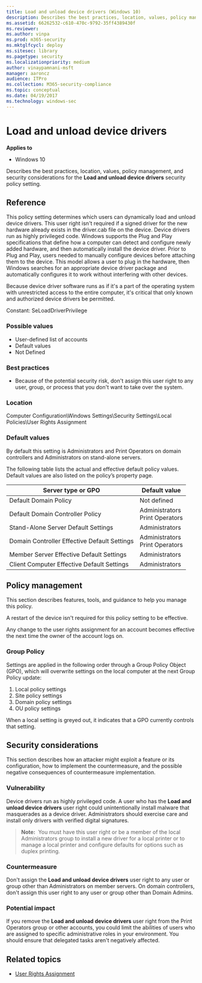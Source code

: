 ```yaml
---
title: Load and unload device drivers (Windows 10)
description: Describes the best practices, location, values, policy management, and security considerations for the Load and unload device drivers security policy setting.
ms.assetid: 66262532-c610-470c-9792-35ff4389430f
ms.reviewer: 
ms.author: vinpa
ms.prod: m365-security
ms.mktglfcycl: deploy
ms.sitesec: library
ms.pagetype: security
ms.localizationpriority: medium
author: vinaypamnani-msft
manager: aaroncz
audience: ITPro
ms.collection: M365-security-compliance
ms.topic: conceptual
ms.date: 04/19/2017
ms.technology: windows-sec
---
```


# Load and unload device drivers

**Applies to**
-   Windows 10

Describes the best practices, location, values, policy management, and security considerations for the **Load and unload device drivers** security policy setting.

## Reference

This policy setting determines which users can dynamically load and unload device drivers. This user right isn't required if a signed driver for the new hardware already exists in the driver.cab file on the device. Device drivers run as highly privileged code.
Windows supports the Plug and Play specifications that define how a computer can detect and configure newly added hardware, and then automatically install the device driver. Prior to Plug and Play, users needed to manually configure devices before attaching them to the device. This model allows a user to plug in the hardware, then Windows searches for an appropriate device driver package and automatically configures it to work without interfering with other devices.

Because device driver software runs as if it's a part of the operating system with unrestricted access to the entire computer, it's critical that only known and authorized device drivers be permitted.

Constant: SeLoadDriverPrivilege

### Possible values

-   User-defined list of accounts
-   Default values
-   Not Defined

### Best practices

-   Because of the potential security risk, don't assign this user right to any user, group, or process that you don't want to take over the system.

### Location

Computer Configuration\\Windows Settings\\Security Settings\\Local Policies\\User Rights Assignment

### Default values

By default this setting is Administrators and Print Operators on domain controllers and Administrators on stand-alone servers.

The following table lists the actual and effective default policy values. Default values are also listed on the policy’s property page.

| Server type or GPO | Default value |
| - | - |
| Default Domain Policy| Not defined| 
| Default Domain Controller Policy | Administrators<br/>Print Operators| 
| Stand-Alone Server Default Settings | Administrators| 
| Domain Controller Effective Default Settings | Administrators<br/>Print Operators |
| Member Server Effective Default Settings | Administrators| 
| Client Computer Effective Default Settings | Administrators| 
 
## Policy management

This section describes features, tools, and guidance to help you manage this policy.

A restart of the device isn't required for this policy setting to be effective.

Any change to the user rights assignment for an account becomes effective the next time the owner of the account logs on.

### Group Policy

Settings are applied in the following order through a Group Policy Object (GPO), which will overwrite settings on the local computer at the next Group Policy update:

1.  Local policy settings
2.  Site policy settings
3.  Domain policy settings
4.  OU policy settings

When a local setting is greyed out, it indicates that a GPO currently controls that setting.

## Security considerations

This section describes how an attacker might exploit a feature or its configuration, how to implement the countermeasure, and the possible negative consequences of countermeasure implementation.

### Vulnerability

Device drivers run as highly privileged code. A user who has the **Load and unload device drivers** user right could unintentionally install malware that masquerades as a device driver. Administrators should exercise care and install only drivers with verified digital signatures.

>**Note:**  You must have this user right or be a member of the local Administrators group to install a new driver for a local printer or to manage a local printer and configure defaults for options such as duplex printing.
 
### Countermeasure

Don't assign the **Load and unload device drivers** user right to any user or group other than Administrators on member servers. On domain controllers, don't assign this user right to any user or group other than Domain Admins.

### Potential impact

If you remove the **Load and unload device drivers** user right from the Print Operators group or other accounts, you could limit the abilities of users who are assigned to specific administrative roles in your environment. You should ensure that delegated tasks aren't negatively affected.

## Related topics

- [User Rights Assignment](user-rights-assignment.md)
